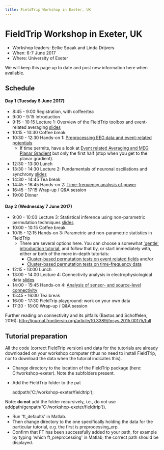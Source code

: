 ```yaml
---
title: FieldTrip Workshop in Exeter, UK
---
```


# FieldTrip Workshop in Exeter, UK

- Workshop leaders: Eelke Spaak and Linda Drijvers
- When: 6-7 June 2017
- Where: University of Exeter

We will keep this page up to date and post new information here when available.

## Schedule

#### Day 1 (Tuesday 6 June 2017)

- 8:45 - 9:00 Registration, with coffee/tea
- 9:00 - 9:15 Introduction
- 9:15 - 10:15 Lecture 1: Overview of the FieldTrip toolbox and event-related averaging [slides](https://www.dropbox.com/s/m0zgsq05a0orwzr/1_intro_and_preprocessing_Linda.pptx?dl=0)
- 10:15 - 10:30 Coffee break
- 10:30 - 12:30 Hands-on 1: [Preprocessing EEG data and event-related potentials](/tutorial/preprocessing_erp)
  - If time permits, have a look at [Event related Averaging and MEG Planar Gradient](/tutorial/eventrelatedaveraging) but only the first half (stop when you get to the planar gradient).
- 12:30 - 13:30 Lunch
- 13:30 - 14:30 Lecture 2: Fundamentals of neuronal oscillations and synchrony [slides](https://www.dropbox.com/s/iou7x06h0xff5jh/2_frequency_oscillations_Eelke.pptx?dl=0)
- 14:30 - 14:45 Tea break
- 14:45 - 16:45 Hands-on 2: [Time-frequency analysis of power](/tutorial/timefrequencyanalysis)
- 16:45 - 17:15 Wrap-up / Q&A session
- 19:00 Dinner

#### Day 2 (Wednesday 7 June 2017)

- 9:00 - 10:00 Lecture 3: Statistical inference using non-parametric permutation techniques [slides](https://www.dropbox.com/s/ah8kp2tejegza6u/3.%20cluster%20statistics%20%28Eelke%29.pptx?dl=0)
- 10:00 - 10:15 Coffee break
- 10:15 - 12:15 Hands-on 3: Parametric and non-parametric statistics in FieldTrip
  - There are several options here. You can choose a somewhat ['gentle' introduction tutorial](/tutorial/eventrelatedstatistics), and follow that by, or start immediately with, either or both of the more in-depth tutorials:
    - [Cluster-based permutation tests on event related fields](/tutorial/cluster_permutation_timelock) and/or
    - [Cluster-based permutation tests on time-frequency data](/tutorial/cluster_permutation_freq)
- 12:15 - 13:00 Lunch
- 13:00 - 14:00 Lecture 4: Connectivity analysis in electrophysiological data [slides](https://www.dropbox.com/s/0ckwxqk856ra6q3/4.%20connectivity%20analysis%20%28Eelke%29.pptx?dl=0)
- 14:00 - 15:45 Hands-on 4: [Analysis of sensor- and source-level connectivity](/tutorial/connectivity)
- 15:45 - 16:00 Tea break
- 16:00 - 17:30 FieldTrip playground: work on your own data
- 17:30 - 18:00 Wrap-up / Q&A session

Further reading on connectivity and its pitfalls (Bastos and Schoffelen, 2016): <http://journal.frontiersin.org/article/10.3389/fnsys.2015.00175/full>

## Tutorial preparation

All the code (correct FieldTrip version) and data for the tutorials are already downloaded on your workshop computer (thus no need to install FieldTrip, nor to download the data when the tutorial indicates this).

- Change directory to the location of the FieldTrip package (here: C:\\workshop-exeter). Note the subfolders present.
- Add the FieldTrip folder to the pat

  addpath('C:/workshop-exeter/fieldtrip');

Note: **do not** add the folder recursively, i.e., do not use addpath(genpath('C:/workshop-exeter/fieldtrip')).

- Run 'ft_defaults' in Matlab.
- Then change directory to the one specifically holding the data for the particular tutorial, e.g. the first is preprocessing_erp.
- Confirm that FT has been successfully added to your path, for example by typing 'which ft_preprocessing' in Matlab; the correct path should be displayed.

